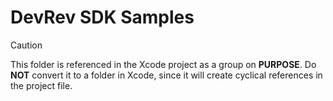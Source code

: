 # DevRev SDK Samples

> [!CAUTION]
> This folder is referenced in the Xcode project as a group on **PURPOSE**. Do **NOT** convert it to a folder in Xcode, since it will create cyclical references in the project file.
